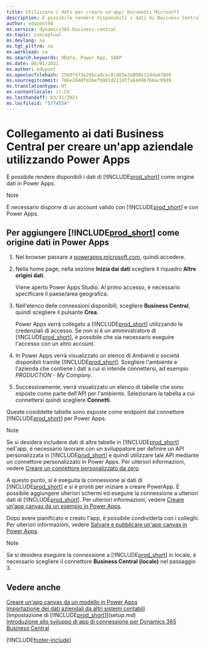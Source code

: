 ```yaml
---
title: Utilizzare i dati per creare un'app| Documenti Microsoft
description: È possibile rendere disponibili i dati di Business Central come origine dati e specificare un URL OData dei service Web per creare un'app aziendale utilizzando Power Apps.
author: edupont04
ms.service: dynamics365-business-central
ms.topic: conceptual
ms.devlang: na
ms.tgt_pltfrm: na
ms.workload: na
ms.search.keywords: OData, Power App, SOAP
ms.date: 04/01/2021
ms.author: edupont
ms.openlocfilehash: 25607473e20bca8cec8cd65e2e808e12dda47869
ms.sourcegitcommit: 766e2840fd16efb901d211d7fa64d96766ac99d9
ms.translationtype: HT
ms.contentlocale: it-CH
ms.lasthandoff: 03/31/2021
ms.locfileid: "5774554"
---
```

# <a name="connecting-to-your-business-central-data-to-build-a-business-app-using-power-apps"></a>Collegamento ai dati Business Central per creare un'app aziendale utilizzando Power Apps

È possibile rendere disponibili i dati di [!INCLUDE[prod_short](includes/prod_short.md)] come origine dati in Power Apps.  

> [!NOTE]  
> È necessario disporre di un account valido con [!INCLUDE[prod_short](includes/prod_short.md)] e con Power Apps.  

## <a name="to-add-prod_short-as-a-data-source-in-power-apps"></a>Per aggiungere [!INCLUDE[prod_short](includes/prod_short.md)] come origine dati in Power Apps

1. Nel browser passare a [powerapps.microsoft.com](https://powerapps.microsoft.com/), quindi accedere.
2. Nella home page, nella sezione **Inizia dai dati** scegliere il riquadro **Altre origini dati**.  

    Viene aperto Power Apps Studio. Al primo accesso, è necessario specificare il paese/area geografica.  
3. Nell'elenco delle connessioni disponibili, scegliere **Business Central**, quindi scegliere il pulsante **Crea**.

    Power Apps verrà collegato a [!INCLUDE[prod_short](includes/prod_short.md)] utilizzando le credenziali di accesso. Se non si è un amministratore di [!INCLUDE[prod_short](includes/prod_short.md)], è possibile che sia necessario eseguire l'accesso con un altro account.  

4. In Power Apps verrà visualizzato un elenco di *Ambienti e società* disponibili tramite [!INCLUDE[prod_short](includes/prod_short.md)]. Scegliere l'ambiente e l'azienda che contiene i dati a cui si intende connettersi, ad esempio *PRODUCTION - My Company*.  

5. Successivamente, verrà visualizzato un elenco di tabelle che sono esposte come parte dell'API per l'ambiente. Selezionare la tabella a cui connettersi quindi scegliere **Connetti**.

Queste cosiddette tabelle sono esposte come endpoint dal connettore [!INCLUDE[prod_short](includes/prod_short.md)] per Power Apps.  

> [!NOTE]
> Se si desidera includere dati di altre tabelle in [!INCLUDE[prod_short](includes/prod_short.md)] nell'app, è necessario lavorare con un sviluppatore per definire un API personalizzata in [!INCLUDE[prod_short](includes/prod_short.md)] e quindi utilizzare tale API mediante un connettore personalizzato in Power Apps. Per ulteriori informazioni, vedere [Creare un connettore personalizzato da zero](/connectors/custom-connectors/define-blank).  

A questo punto, si è eseguita la connessione ai dati di [!INCLUDE[prod_short](includes/prod_short.md)] e si è pronti per iniziare a creare PowerApp. È possibile aggiungere ulteriori schermi ed eseguire la connessione a ulteriori dati di [!INCLUDE[prod_short](includes/prod_short.md)]. Per ulteriori informazioni, vedere [Creare un'app canvas da un esempio in Power Apps](/powerapps/maker/canvas-apps/open-and-run-a-sample-app).  

Dopo avere pianificato e creato l'app, è possibile condividerla con i colleghi. Per ulteriori informazioni, vedere [Salvare e pubblicare un'app canvas in Power Apps](/powerapps/maker/canvas-apps/save-publish-app).  

> [!NOTE]
> Se si desidera eseguire la connessione a [!INCLUDE[prod_short](includes/prod_short.md)] in locale, è necessario scegliere il connettore **Business Central (locale)** nel passaggio 3.  

## <a name="see-also"></a>Vedere anche

[Creare un'app canvas da un modello in Power Apps](/powerapps/maker/canvas-apps/get-started-test-drive)  
[Importazione dei dati aziendali da altri sistemi contabili](across-import-data-configuration-packages.md)  
[Impostazione di [!INCLUDE[prod_short](includes/prod_short.md)]](setup.md)  
[Introduzione allo sviluppo di app di connessione per Dynamics 365 Business Central](/dynamics365/business-central/dev-itpro/developer/devenv-develop-connect-apps)  


[!INCLUDE[footer-include](includes/footer-banner.md)]